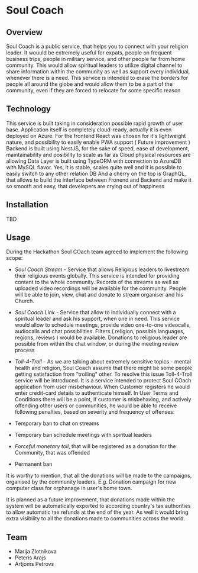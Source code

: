 # Soul Coach

## Overview 

Soul Coach is a public service, that helps you to connect with your religion leader. It wouuld be extremely useful for expats, people on frequent business trips, people in military service, and other people far from home community. This would allow spiritual leaders to utilize digital channel to share information within the community as well as support every individual, whenever there is a need.
This service is intended to erase the borders for people all around the globe and would allow them to be a part of the community, even if they are forced to relocate for some specific reason


## Technology

This service is built taking in consideration possible rapid growth of user base. Application itself is completely cloud-ready, actually it is even deployed on Azure.
For the frontend React was chosen for it's lightweight nature, and possibility to easily enable PWA support ( Future improvement )
Backend is built using NestJS, for the sake of speed, ease of development, maintainability and posibility to scale as far as Cloud physical resources are allowing
Data Layer is built using TypeORM with connection to AzureDB with MySQL flavor. Yes, it is stable, scales quite well and it is possible to easily switch to any other relation DB
And a cherry on the top is GraphQL, that allows to build the interface between Fronend and Backend and make it so smooth and easy, that developers are crying out of happiness

## Installation

TBD

## Usage

During the Hackathon Soul COach team agreed to implement the following scope:

- *Soul Coach Stream* - Service that allows Religious leaders to livestream their religious events globally. This service is intended for providing content to the whole community. Records of the streams as well as uploaded video recordings will be available for the community. People will be able to join, view, chat and donate to stream organiser and his Church.

- *Soul Coach Link* - Service that allow to individually connect with a spiritual leader and ask his support, when one in need. This service would allow to schedule meetings, provide video one-to-one videocalls, audiocalls and chat possibilities. Filters ( religion, possible languages, regions, reviews ) would be available. Donations to religious leader are possible from within the chat window, or during the meeting review process

- *Toll-4-Troll* - As we are talking about extremely sensitive topics - mental health and religion, Soul Coach assume that there might be some people getting satisfaction from "trolling" other. To resolve this issue Toll-4-Troll service will be introduced. It is a service intended to protect Soul COach application from user misbehaviour. When Customer registers he would enter credit-card details to authenticate himself. In User Terms and Conditions there will be a point, if customer is misbehaving, and actively offending other users or communities, he would be able to receive following penalties, based on severity and frequency of offenses:
 - Temporary ban to chat on streams
 - Temporary ban schedule meetings with spiritual leaders
 - *Forceful monetary toll*, that will be registered as a donation for the Community, that was offended
 -  Permanent ban

It is worthy to mention, that all the donations will be made to the campaigns, organised by the community leaders. 
E.g. Donation campaign for new computer class for orphanage in user's home town.

It is planned as a future improvement, that donations made within the system will be automatically exported to according country's tax authorities to allow automatic tax refunds at the end of the year. As well it would bring extra visibility to all the donations made to communities across the world.


## Team

- Marija Zlotnikova
- Peteris Arajs
- Artjoms Petrovs